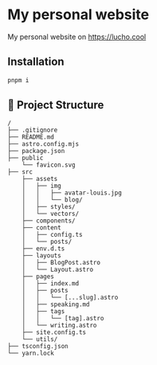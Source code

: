 # My personal website

My personal website on https://lucho.cool

## Installation

```sh
pnpm i
```

## 🚀 Project Structure

```text
/
├── .gitignore
├── README.md
├── astro.config.mjs
├── package.json
├── public
    └── favicon.svg
├── src
    ├── assets
    │   ├── img
    │   │   ├── avatar-louis.jpg
    │   │   └── blog/
    │   ├── styles/
    │   └── vectors/
    ├── components/
    ├── content
    │   ├── config.ts
    │   └── posts/
    ├── env.d.ts
    ├── layouts
    │   ├── BlogPost.astro
    │   └── Layout.astro
    ├── pages
    │   ├── index.md
    │   ├── posts
    │   │   └── [...slug].astro
    │   ├── speaking.md
    │   ├── tags
    │   │   └── [tag].astro
    │   └── writing.astro
    ├── site.config.ts
    └── utils/
├── tsconfig.json
└── yarn.lock
```
